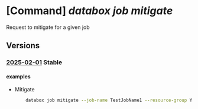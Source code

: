 # [Command] _databox job mitigate_

Request to mitigate for a given job

## Versions

### [2025-02-01](/Resources/mgmt-plane/L3N1YnNjcmlwdGlvbnMve30vcmVzb3VyY2Vncm91cHMve30vcHJvdmlkZXJzL21pY3Jvc29mdC5kYXRhYm94L2pvYnMve30vbWl0aWdhdGU=/2025-02-01.xml) **Stable**

<!-- mgmt-plane /subscriptions/{}/resourcegroups/{}/providers/microsoft.databox/jobs/{}/mitigate 2025-02-01 -->

#### examples

- Mitigate
    ```bash
        databox job mitigate --job-name TestJobName1 --resource-group YourResourceGroupName --srn-resolution-map "{testDISK-1:MoveToCleanUpDevice,testDISK-2:Resume}"
    ```

